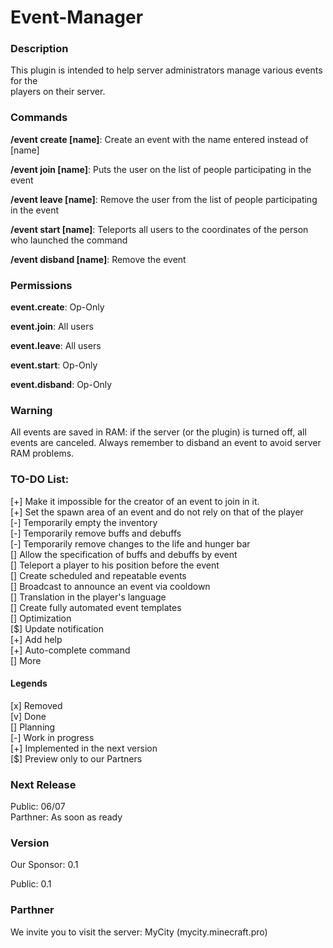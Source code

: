 <h1>Event-Manager</h1>

<h3>Description</h3>
<p>This plugin is intended to help server administrators manage various events for the<br>
players on their server.</p>

<h3>Commands</h3>
<p><b>/event create [name]</b>: Create an event with the name entered instead of [name]</p>
<p><b>/event join [name]</b>: Puts the user on the list of people participating in the event</p>
<p><b>/event leave [name]</b>: Remove the user from the list of people participating in the event</p>
<p><b>/event start [name]</b>: Teleports all users to the coordinates of the person who launched the command</p>
<p><b>/event disband [name]</b>: Remove the event</p>

<h3>Permissions</h3>
<p><b>event.create</b>: Op-Only</p>
<p><b>event.join</b>: All users</p>
<p><b>event.leave</b>: All users</p>
<p><b>event.start</b>: Op-Only</p>
<p><b>event.disband</b>: Op-Only</p>

<h3>Warning</h3>
<p>All events are saved in RAM: if the server (or the plugin) is turned off, all events are canceled.
Always remember to disband an event to avoid server RAM problems.</p>

<h3>TO-DO List:</h3>
[+] Make it impossible for the creator of an event to join in it.<br>
[+] Set the spawn area of an event and do not rely on that of the player<br>
[-] Temporarily empty the inventory<br>
[-] Temporarily remove buffs and debuffs<br>
[-] Temporarily remove changes to the life and hunger bar<br>
[] Allow the specification of buffs and debuffs by event<br>
[] Teleport a player to his position before the event<br>
[] Create scheduled and repeatable events<br>
[] Broadcast to announce an event via cooldown<br>
[] Translation in the player's language<br>
[] Create fully automated event templates<br>
[] Optimization<br>
[$] Update notification<br>
[+] Add help<br>
[+] Auto-complete command<br>
[] More<br>

<h4> Legends </h4>
[x] Removed<br>
[v] Done<br>
[] Planning<br>
[-] Work in progress<br>
[+] Implemented in the next version<br>
[$] Preview only to our Partners<br>

<h3>Next Release</h3>
Public: 06/07<br>
Parthner: As soon as ready<br>

<h3>Version</h3>
<p>Our Sponsor: 0.1</p>
<p>Public: 0.1</p>

<h3>Parthner</h3>
<p>We invite you to visit the server: MyCity (mycity.minecraft.pro)</p>

